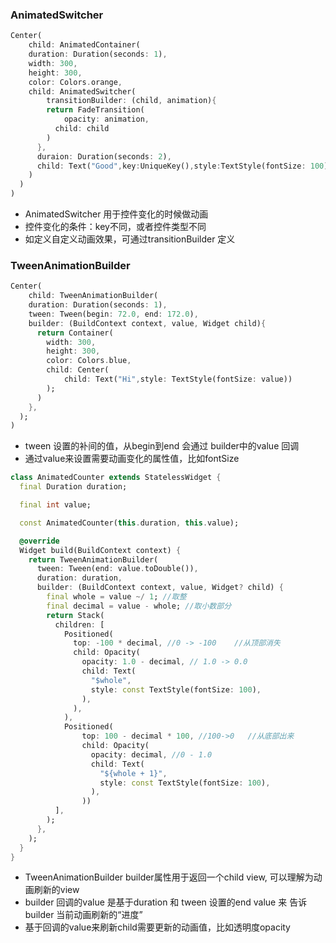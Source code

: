 ### AnimatedSwitcher

```dart
Center(
	child: AnimatedContainer(
  	duration: Duration(seconds: 1),
    width: 300,
    height: 300,
    color: Colors.orange,
    child: AnimatedSwitcher(
    	transitionBuilder: (child, animation){
        return FadeTransition(
        	opacity: animation,
          child: child
        )
      },
      duraion: Duration(seconds: 2),
      child: Text("Good",key:UniqueKey(),style:TextStyle(fontSize: 100))
    )
  )
)
```

* AnimatedSwitcher 用于控件变化的时候做动画
* 控件变化的条件：key不同，或者控件类型不同
* 如定义自定义动画效果，可通过transitionBuilder 定义

### TweenAnimationBuilder

```dart
Center(
	child: TweenAnimationBuilder(
  	duration: Duration(seconds: 1),
    tween: Tween(begin: 72.0, end: 172.0),
    builder: (BuildContext context, value, Widget child){
      return Container(
      	width: 300,
        height: 300,
        color: Colors.blue,
        child: Center(
        	child: Text("Hi",style: TextStyle(fontSize: value))
        );
      )
    },
  );
)
```

* tween 设置的补间的值，从begin到end 会通过 builder中的value 回调
* 通过value来设置需要动画变化的属性值，比如fontSize













```dart
class AnimatedCounter extends StatelessWidget {
  final Duration duration;

  final int value;

  const AnimatedCounter(this.duration, this.value);

  @override
  Widget build(BuildContext context) {
    return TweenAnimationBuilder(
      tween: Tween(end: value.toDouble()),
      duration: duration,
      builder: (BuildContext context, value, Widget? child) {
        final whole = value ~/ 1; //取整
        final decimal = value - whole; //取小数部分
        return Stack(
          children: [
            Positioned(
              top: -100 * decimal, //0 -> -100    //从顶部消失
              child: Opacity(
                opacity: 1.0 - decimal, // 1.0 -> 0.0
                child: Text(
                  "$whole",
                  style: const TextStyle(fontSize: 100),
                ),
              ),
            ),
            Positioned(
                top: 100 - decimal * 100, //100->0   //从底部出来
                child: Opacity(
                  opacity: decimal, //0 - 1.0
                  child: Text(
                    "${whole + 1}",
                    style: const TextStyle(fontSize: 100),
                  ),
                ))
          ],
        );
      },
    );
  }
}
```

* TweenAnimationBuilder  builder属性用于返回一个child view, 可以理解为动画刷新的view
* builder 回调的value 是基于duration 和 tween 设置的end value 来 告诉builder 当前动画刷新的“进度”
* 基于回调的value来刷新child需要更新的动画值，比如透明度opacity